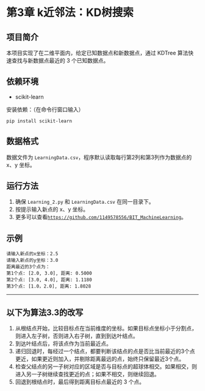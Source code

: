 # 第3章 k近邻法：KD树搜索

## 项目简介
本项目实现了在二维平面内，给定已知数据点和新数据点，通过 KDTree 算法快速查找与新数据点最近的 3 个已知数据点。

## 依赖环境
- scikit-learn

安装依赖：（在命令行窗口输入）
```
pip install scikit-learn
```

## 数据格式
数据文件为 `LearningData.csv`，程序默认读取每行第2列和第3列作为数据点的 x、y 坐标。

## 运行方法
1. 确保 `Learning_2.py` 和 `LearningData.csv` 在同一目录下。
2. 按提示输入新点的 x、y 坐标。
3. 更多可以查看[`https://github.com/1149578556/BIT_MachineLearning`](https://github.com/1149578556/BIT_MachineLearning)。

## 示例
```
请输入新点的x坐标：2.5
请输入新点的y坐标：3.0
距离最近的3个点为：
第1个点: [2.0, 3.0], 距离: 0.5000
第2个点: [3.0, 4.0], 距离: 1.1180
第3个点: [1.0，2.0], 距离: 1.8028
```


---
## 以下为算法3.3的改写

1. 从根结点开始，比较目标点在当前维度的坐标。如果目标点坐标小于分割点，则进入左子树，否则进入右子树，直到到达叶结点。
2. 到达叶结点后，将该点作为当前最近点。
3. 递归回退时，每经过一个结点，都要判断该结点的点是否比当前最近的3个点更近，如果更近则加入，并剔除距离最远的点，始终只保留最近3个点。
4. 检查父结点的另一子树对应的区域是否与目标点的超球体相交。如果相交，则进入另一子树继续查找更近的点；如果不相交，则继续回退。
5. 回退到根结点时，最后得到距离目标点最近的 3 个点。

